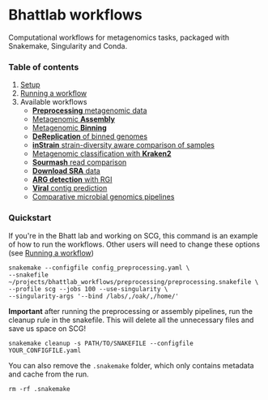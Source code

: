 # Bhattlab workflows
Computational workflows for metagenomics tasks, packaged with Snakemake, Singularity and Conda.

### Table of contents

 1. [Setup](manual/setup.md)
 2. [Running a workflow](manual/running.md)
 3. Available workflows
    - [**Preprocessing** metagenomic data](manual/preprocessing.md)
    - [Metagenomic **Assembly**](manual/assembly.md)
    - [Metagenomic **Binning**](manual/binning.md)
    - [**DeReplication** of binned genomes](manual/dRep.md)
    - [**inStrain** strain-diversity aware comparison of samples](manual/inStrain.md)
    - [Metagenomic classification with **Kraken2**](https://github.com/bhattlab/kraken2_classification)
    - [**Sourmash** read comparison](manual/sourmash.md)
    - [**Download SRA** data](manual/download_sra.md)
	- [**ARG detection** with RGI](manual/arg.md) 
    - [**Viral** contig prediction](manual/viral.md) 
    - [Comparative microbial genomics pipelines](manual/comparative_genomics.md)

### Quickstart
If you're in the Bhatt lab and working on SCG, this command is an example of how to run the workflows. Other users will need to change these options (see [Running a workflow](manual/running.md))
```
snakemake --configfile config_preprocessing.yaml \
--snakefile ~/projects/bhattlab_workflows/preprocessing/preprocessing.snakefile \
--profile scg --jobs 100 --use-singularity \
--singularity-args '--bind /labs/,/oak/,/home/'
```

**Important** after running the preprocessing or assembly pipelines, run the cleanup rule in the snakefile. This will delete all the unnecessary files and save us space on SCG! 
```
snakemake cleanup -s PATH/TO/SNAKEFILE --configfile YOUR_CONFIGFILE.yaml

```

You can also remove the `.snakemake` folder, which only contains metadata and cache from the run. 
```
rm -rf .snakemake 
```